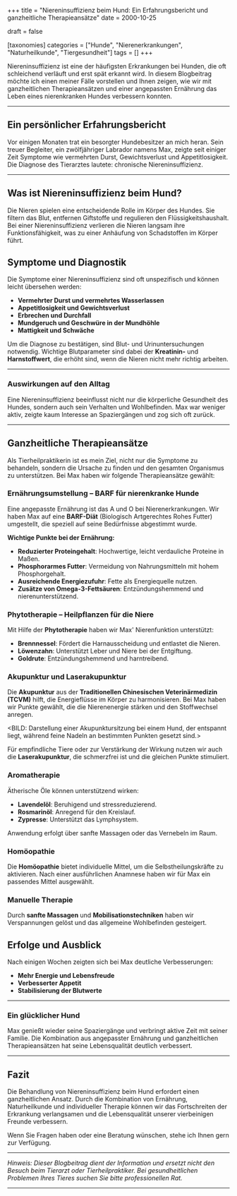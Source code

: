 +++
title = "Niereninsuffizienz beim Hund: Ein Erfahrungsbericht und ganzheitliche Therapieansätze"
date = 2000-10-25

draft = false

[taxonomies]
categories = ["Hunde", "Nierenerkrankungen", "Naturheilkunde", "Tiergesundheit"]
tags = []
+++

Niereninsuffizienz ist eine der häufigsten Erkrankungen bei Hunden, die oft schleichend verläuft und erst spät erkannt wird. In diesem Blogbeitrag möchte ich einen meiner Fälle vorstellen und Ihnen zeigen, wie wir mit ganzheitlichen Therapieansätzen und einer angepassten Ernährung das Leben eines nierenkranken Hundes verbessern konnten.

<!-- more -->

<div class="container marketing">
  <hr class="featurette-divider">
  <div class="row featurette">
    <div class="col-md-7 order-md-2">
      <h2 class="featurette-heading">Ein persönlicher Erfahrungsbericht</h2>
      <p class="lead">Vor einigen Monaten trat ein besorgter Hundebesitzer an mich heran. Sein treuer Begleiter, ein zwölfjähriger Labrador namens Max, zeigte seit einiger Zeit Symptome wie vermehrten Durst, Gewichtsverlust und Appetitlosigkeit. Die Diagnose des Tierarztes lautete: chronische Niereninsuffizienz.</p>
    </div>
    <div class="col-md-5">
      <BILD: Ein älterer Labrador sitzt neben seinem Besitzer und blickt aufmerksam in die Kamera. Im Hintergrund ist eine natürliche Umgebung zu sehen, die Harmonie zwischen Mensch und Tier zeigt.>
    </div>
  </div>
  <hr class="featurette-divider">
</div>

## Was ist Niereninsuffizienz beim Hund?

Die Nieren spielen eine entscheidende Rolle im Körper des Hundes. Sie filtern das Blut, entfernen Giftstoffe und regulieren den Flüssigkeitshaushalt. Bei einer Niereninsuffizienz verlieren die Nieren langsam ihre Funktionsfähigkeit, was zu einer Anhäufung von Schadstoffen im Körper führt.

## Symptome und Diagnostik

Die Symptome einer Niereninsuffizienz sind oft unspezifisch und können leicht übersehen werden:

- **Vermehrter Durst und vermehrtes Wasserlassen**
- **Appetitlosigkeit und Gewichtsverlust**
- **Erbrechen und Durchfall**
- **Mundgeruch und Geschwüre in der Mundhöhle**
- **Mattigkeit und Schwäche**

Um die Diagnose zu bestätigen, sind Blut- und Urinuntersuchungen notwendig. Wichtige Blutparameter sind dabei der **Kreatinin-** und **Harnstoffwert**, die erhöht sind, wenn die Nieren nicht mehr richtig arbeiten.

<div class="container marketing">
  <hr class="featurette-divider">
  <div class="row featurette">
    <div class="col-md-7">
      <h3 class="featurette-heading">Auswirkungen auf den Alltag</h3>
      <p class="lead">Eine Niereninsuffizienz beeinflusst nicht nur die körperliche Gesundheit des Hundes, sondern auch sein Verhalten und Wohlbefinden. Max war weniger aktiv, zeigte kaum Interesse an Spaziergängen und zog sich oft zurück.</p>
    </div>
    <div class="col-md-5 order-md-1">
      <BILD: Ein Hund liegt lethargisch auf seinem Bett, während Spielzeug unbeachtet neben ihm liegt, was seine Müdigkeit und Lustlosigkeit zeigt.>
    </div>
  </div>
  <hr class="featurette-divider">
</div>

## Ganzheitliche Therapieansätze

Als Tierheilpraktikerin ist es mein Ziel, nicht nur die Symptome zu behandeln, sondern die Ursache zu finden und den gesamten Organismus zu unterstützen. Bei Max haben wir folgende Therapieansätze gewählt:

### Ernährungsumstellung – BARF für nierenkranke Hunde

Eine angepasste Ernährung ist das A und O bei Nierenerkrankungen. Wir haben Max auf eine **BARF-Diät** (Biologisch Artgerechtes Rohes Futter) umgestellt, die speziell auf seine Bedürfnisse abgestimmt wurde.

**Wichtige Punkte bei der Ernährung:**

- **Reduzierter Proteingehalt**: Hochwertige, leicht verdauliche Proteine in Maßen.
- **Phosphorarmes Futter**: Vermeidung von Nahrungsmitteln mit hohem Phosphorgehalt.
- **Ausreichende Energiezufuhr**: Fette als Energiequelle nutzen.
- **Zusätze von Omega-3-Fettsäuren**: Entzündungshemmend und nierenunterstützend.

### Phytotherapie – Heilpflanzen für die Niere

Mit Hilfe der **Phytotherapie** haben wir Max' Nierenfunktion unterstützt:

- **Brennnessel**: Fördert die Harnausscheidung und entlastet die Nieren.
- **Löwenzahn**: Unterstützt Leber und Niere bei der Entgiftung.
- **Goldrute**: Entzündungshemmend und harntreibend.

### Akupunktur und Laserakupunktur

Die **Akupunktur** aus der **Traditionellen Chinesischen Veterinärmedizin (TCVM)** hilft, die Energieflüsse im Körper zu harmonisieren. Bei Max haben wir Punkte gewählt, die die Nierenenergie stärken und den Stoffwechsel anregen.

<BILD: Darstellung einer Akupunktursitzung bei einem Hund, der entspannt liegt, während feine Nadeln an bestimmten Punkten gesetzt sind.>

Für empfindliche Tiere oder zur Verstärkung der Wirkung nutzen wir auch die **Laserakupunktur**, die schmerzfrei ist und die gleichen Punkte stimuliert.

### Aromatherapie

Ätherische Öle können unterstützend wirken:

- **Lavendelöl**: Beruhigend und stressreduzierend.
- **Rosmarinöl**: Anregend für den Kreislauf.
- **Zypresse**: Unterstützt das Lymphsystem.

Anwendung erfolgt über sanfte Massagen oder das Vernebeln im Raum.

### Homöopathie

Die **Homöopathie** bietet individuelle Mittel, um die Selbstheilungskräfte zu aktivieren. Nach einer ausführlichen Anamnese haben wir für Max ein passendes Mittel ausgewählt.

### Manuelle Therapie

Durch **sanfte Massagen** und **Mobilisationstechniken** haben wir Verspannungen gelöst und das allgemeine Wohlbefinden gesteigert.

## Erfolge und Ausblick

Nach einigen Wochen zeigten sich bei Max deutliche Verbesserungen:

- **Mehr Energie und Lebensfreude**
- **Verbesserter Appetit**
- **Stabilisierung der Blutwerte**

<div class="container marketing">
  <hr class="featurette-divider">
  <div class="row featurette">
    <div class="col-md-7 order-md-2">
      <h3 class="featurette-heading">Ein glücklicher Hund</h3>
      <p class="lead">Max genießt wieder seine Spaziergänge und verbringt aktive Zeit mit seiner Familie. Die Kombination aus angepasster Ernährung und ganzheitlichen Therapieansätzen hat seine Lebensqualität deutlich verbessert.</p>
    </div>
    <div class="col-md-5">
      <BILD: Ein fröhlicher Labrador spielt auf einer Wiese mit seinem Besitzer unter strahlendem Himmel, zeigt Vitalität und Lebensfreude.>
    </div>
  </div>
  <hr class="featurette-divider">
</div>

## Fazit

Die Behandlung von Niereninsuffizienz beim Hund erfordert einen ganzheitlichen Ansatz. Durch die Kombination von Ernährung, Naturheilkunde und individueller Therapie können wir das Fortschreiten der Erkrankung verlangsamen und die Lebensqualität unserer vierbeinigen Freunde verbessern.

Wenn Sie Fragen haben oder eine Beratung wünschen, stehe ich Ihnen gern zur Verfügung.

---

*Hinweis: Dieser Blogbeitrag dient der Information und ersetzt nicht den Besuch beim Tierarzt oder Tierheilpraktiker. Bei gesundheitlichen Problemen Ihres Tieres suchen Sie bitte professionellen Rat.*

---